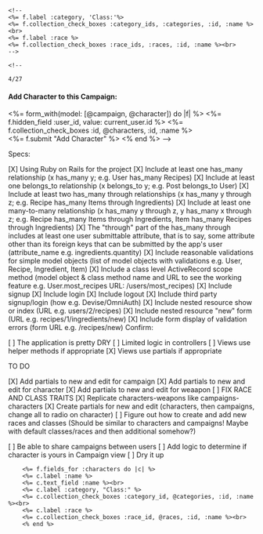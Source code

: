     <!--
    <%= f.label :category, 'Class:'%>
    <%= f.collection_check_boxes :category_ids, :categories, :id, :name %><br>
    <%= f.label :race %>
    <%= f.collection_check_boxes :race_ids, :races, :id, :name %><br>
    -->

    <!--

    4/27
<h4>Add Character to this Campaign:</h4>
<%= form_with(model: [@campaign, @character]) do |f| %>
    <%= f.hidden_field :user_id, value: current_user.id %>
    <%= f.collection_check_boxes :id, @characters, :id, :name %><br>
    <%= f.submit "Add Character" %>
<% end %>
-->
<!-- Somehow need this above form to change Adventure (so that character_id and campaign_id )-->

Specs:

 [X] Using Ruby on Rails for the project
 [X] Include at least one has_many relationship (x has_many y; e.g. User has_many Recipes)
 [X] Include at least one belongs_to relationship (x belongs_to y; e.g. Post belongs_to User)
 [X] Include at least two has_many through relationships (x has_many y through z; e.g. Recipe has_many Items through Ingredients)
 [X] Include at least one many-to-many relationship (x has_many y through z, y has_many x through z; e.g. Recipe has_many Items through Ingredients, Item has_many Recipes through Ingredients)
 [X] The "through" part of the has_many through includes at least one user submittable attribute, that is to say, some attribute other than its foreign keys that can be submitted by the app's user (attribute_name e.g. ingredients.quantity)
 [X] Include reasonable validations for simple model objects (list of model objects with validations e.g. User, Recipe, Ingredient, Item)
 [X] Include a class level ActiveRecord scope method (model object & class method name and URL to see the working feature e.g. User.most_recipes URL: /users/most_recipes)
 [X] Include signup
 [X] Include login
 [X] Include logout
 [X] Include third party signup/login (how e.g. Devise/OmniAuth)
 [X] Include nested resource show or index (URL e.g. users/2/recipes)
 [X] Include nested resource "new" form (URL e.g. recipes/1/ingredients/new)
 [X] Include form display of validation errors (form URL e.g. /recipes/new)
Confirm:

 [ ] The application is pretty DRY
 [ ] Limited logic in controllers
 [ ] Views use helper methods if appropriate
 [X] Views use partials if appropriate

TO DO 

[X] Add partials to new and edit for campaign
[X] Add partials to new and edit for character
[X] Add partials to new and edit for weaapon
[ ] FIX RACE AND CLASS TRAITS
[X] Replicate characters-weapons like campaigns-characters
[X] Create partials for new and edit (characters, then campaigns, change all to radio on character)
[ ] Figure out how to create and add new races and classes (Should be similar to characters and campaigns! Maybe with default classes/races and then additional somehow?)






[ ] Be able to share campaigns between users
[ ] Add logic to determine if character is yours in Campaign view
[ ] Dry it up

        <%= f.fields_for :characters do |c| %>
        <%= c.label :name %>
        <%= c.text_field :name %><br>
        <%= c.label :category, "Class:" %>
        <%= c.collection_check_boxes :category_id, @categories, :id, :name %><br>
        <%= c.label :race %>
        <%= c.collection_check_boxes :race_id, @races, :id, :name %><br>
        <% end %>